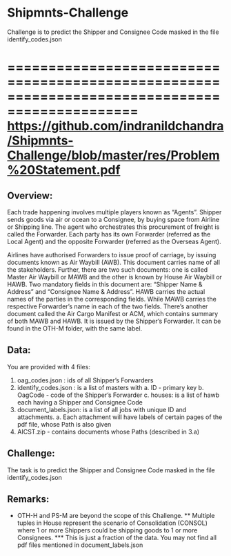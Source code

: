 # Shipmnts-Challenge
Challenge is to predict the Shipper and Consignee Code masked in the file identify_codes.json

==============================================================================================
https://github.com/indranildchandra/Shipmnts-Challenge/blob/master/res/Problem%20Statement.pdf 
==============================================================================================

## Overview:

Each trade happening involves multiple players known as “Agents”. Shipper sends goods via air or ocean to a Consignee, by buying space from Airline or Shipping line. The agent who orchestrates this procurement of freight is called the Forwarder. Each party has its own Forwarder (referred as the Local Agent) and the opposite Forwarder (referred as the Overseas Agent).

Airlines have authorised Forwarders to issue proof of carriage, by issuing documents known as Air Waybill (AWB). This document carries name of all the stakeholders. Further, there are two such documents: one is called Master Air Waybill or MAWB and the other is known by House Air Waybill or HAWB. Two mandatory fields in this document are: “Shipper Name & Address” and “Consignee Name & Address”. HAWB carries the actual names of the parties in the corresponding fields. While MAWB carries the respective Forwarder’s name in each of the two fields.
There’s another document called the Air Cargo Manifest or ACM, which contains summary of both MAWB and HAWB. It is issued by the Shipper’s Forwarder. It can be found in the OTH-M folder, with the same label.


## Data:

You are provided with 4 files:
1. oag_codes.json : ids of all Shipper’s Forwarders
2. identify_codes.json : is a list of masters with
	a. ID - primary key
	b. OagCode - code of the Shipper’s Forwarder
	c. houses: is a list of hawb each having a Shipper and Consignee Code
3. document_labels.json: is a list of all jobs with unique ID and attachments.
	a. Each attachment will have labels of certain pages of the pdf file, whose Path is also given
4. AICST.zip - contains documents whose Paths (described in 3.a)


## Challenge:
The task is to predict the Shipper and Consignee Code masked in the file identify_codes.json


## Remarks:
* OTH-H and PS-M are beyond the scope of this Challenge.
** Multiple tuples in House represent the scenario of Consolidation (CONSOL) where 1 or more Shippers could be shipping goods to 1 or more Consignees.
*** This is just a fraction of the data. You may not find all pdf files mentioned in document_labels.json